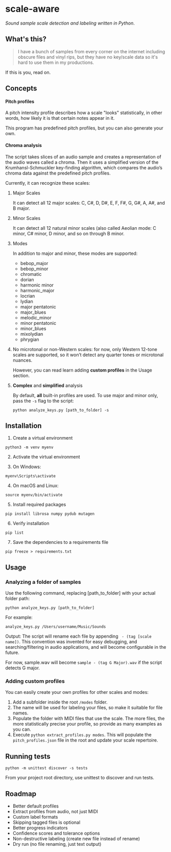 # scale-aware

_Sound sample scale detection and labeling written in Python_.

## What's this?

> I have a bunch of samples from every corner on the internet including obscure files and vinyl rips, but they have no key/scale data so it's hard to use them in my productions.

If this is you, read on.

## Concepts

#### Pitch profiles

A pitch intensity profile describes how a scale "looks" statistically, in other words, how likely it is that certain notes appear in it.

This program has predefined pitch profiles, but you can also generate your own.

#### Chroma analysis

The script takes slices of an audio sample and creates a representation of the audio waves called a chroma. Then it uses a simplified version of the Krumhansl-Schmuckler key-finding algorithm, which compares the audio’s chroma data against the predefined pitch profiles.

Currently, it can recognize these scales:

1. Major Scales

   It can detect all 12 major scales: C, C#, D, D#, E, F, F#, G, G#, A, A#, and B major.

2. Minor Scales

   It can detect all 12 natural minor scales (also called Aeolian mode: C minor, C# minor, D minor, and so on through B minor.

3. Modes

   In addition to major and minor, these modes are supported:

   - bebop_major
   - bebop_minor
   - chromatic
   - dorian
   - harmonic minor
   - harmonic_major
   - locrian
   - lydian
   - major pentatonic
   - major_blues
   - melodic_minor
   - minor pentatonic
   - minor_blues
   - mixolydian
   - phrygian

4. No microtonal or non-Western scales: for now, only Western 12-tone scales are supported, so it won’t detect any quarter tones or microtonal nuances.

   However, you can read learn adding **custom profiles** in the Usage section.

5. **Complex** and **simplified** analysis

   By default, **all** built-in profiles are used. To use major and minor only, pass the `-s` flag to the script:

   `python analyze_keys.py [path_to_folder] -s`

## Installation

1. Create a virtual environment

`python3 -m venv myenv`

2. Activate the virtual environment

3. On Windows:

`myenv\Scripts\activate`

4. On macOS and Linux:

`source myenv/bin/activate`

5. Install required packages

`pip install librosa numpy pydub mutagen`

6. Verify installation

`pip list`

7. Save the dependencies to a requirements file

`pip freeze > requirements.txt`

## Usage

### Analyzing a folder of samples

Use the following command, replacing [path_to_folder] with your actual folder path:

`python analyze_keys.py [path_to_folder]`

For example:

`analyze_keys.py /Users/username/Music/Sounds`

Output: The script will rename each file by appending ` - (tag [scale name])`. This convention was invented for easy debugging, and searching/filtering in audio applications, and will become configurable in the future.

For now, sample.wav will become `sample - (tag G Major).wav` if the script detects G major.

### Adding custom profiles

You can easily create your own profiles for other scales and modes:

1. Add a subfolder inside the root `/modes` folder.
2. The name will be used for labeling your files, so make it suitable for file names.
3. Populate the folder with MIDI files that use the scale. The more files, the more statistically precise your profile, so provide as many examples as you can.
4. Execute `python extract_profiles.py modes`. This will populate the `pitch_profiles.json` file in the root and update your scale repertoire.

## Running tests

`python -m unittest discover -s tests`

From your project root directory, use unittest to discover and run tests.

## Roadmap

- Better default profiles
- Extract profiles from audio, not just MIDI
- Custom label formats
- Skipping tagged files is optional
- Better progress indicators
- Confidence scores and tolerance options
- Non-destructive labeling (create new file instead of rename)
- Dry run (no file renaming, just text output)
